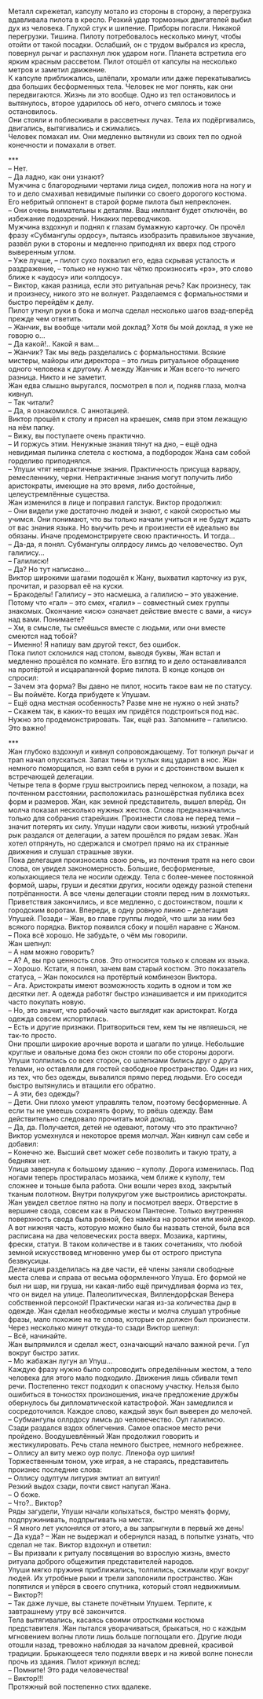 Металл скрежетал, капсулу мотало из стороны в сторону, а перегрузка вдавливала пилота в кресло. Резкий удар тормозных двигателей выбил дух из человека. Глухой стук и шипение. Приборы погасли. Никакой перегрузки. Тишина. Пилоту потребовалось несколько минут, чтобы отойти от такой посадки. Ослабший, он с трудом выбрался из кресла, повернул рычаг и распахнул люк ударом ноги. Планета встретила его ярким красным рассветом. Пилот отошёл от капсулы на несколько метров и заметил движение.  
К капсуле приближались, шлёпали, хромали или даже перекатывались два больших бесформенных тела. Человек не мог понять, как они передвигаются. Жизнь ли это вообще. Одно из тел остановилось и вытянулось, второе ударилось об него, отчего смялось и тоже остановилось.  
Они стояли и поблескивали в рассветных лучах. Тела их подёргивались, двигались, вытягивались и сжимались.  
Человек помахал им. Они медленно вытянули из своих тел по одной конечности и помахали в ответ.  
 

\***  
– Нет.  
– Да ладно, как они узнают?  
Мужчина с благородными чертами лица сидел, положив нога на ногу и то и дело смахивал невидимые пылинки со своего дорогого костюма. Его небритый оппонент в старой форме пилота был непреклонен.  
– Они очень внимательны к деталям. Ваш имплант будет отключён, во избежание подозрений. Никаких переводчиков.  
Мужчина вздохнул и поднял к глазам бумажную карточку. Он прочёл фразу «Субмангулы ордосу», пытаясь изобразить правильное звучание, развёл руки в стороны и медленно приподнял их вверх под строго выверенным углом.  
– Уже лучше, – пилот сухо похвалил его, едва скрывая усталость и раздражение, – только не нужно так чётко произносить «рэ», это слово ближе к «аудосу» или «оллдосу».  
– Виктор, какая разница, если это ритуальная речь? Как произнесу, так и произнесу, никого это не волнует. Разделаемся с формальностями и быстро перейдём к делу.  
Пилот уткнул руки в бока и молча сделал несколько шагов взад-вперёд прежде чем ответить.  
– Жанчик, вы вообще читали мой доклад? Хотя бы мой доклад, я уже не говорю о...  
– Да какой!.. Какой я вам...  
– Жанчик? Так мы ведь разделались с формальностями. Всякие мистеры, майоры или директора – это лишь ритуальное обращение одного человека к другому. А между Жанчик и Жан всего-то ничего разница. Никто и не заметит.  
Жан едва слышно выругался, посмотрел в пол и, подняв глаза, молча кивнул.  
– Так читали?  
– Да, я ознакомился. С аннотацией.  
Виктор прошёл к столу и присел на краешек, смяв при этом лежащую на нём папку.  
– Вижу, вы поступаете очень практично.  
– И горжусь этим. Ненужные знания тянут на дно, – ещё одна невидимая пылинка слетела с костюма, а подбородок Жана сам собой горделиво приподнялся.  
– Упуши чтят непрактичные знания. Практичность присуща варвару, ремесленнику, черни. Непрактичные знания могут получить либо аристократы, имеющие на это время, либо достойные, целеустремлённые существа.  
Жан изменился в лице и поправил галстук. Виктор продолжил:  
– Они видели уже достаточно людей и знают, с какой скоростью мы учимся. Они понимают, что вы только начали учиться и не будут ждать от вас знания языка. Но выучить речь и произнести её идеально вы обязаны. Иначе продемонстрируете свою практичность. И тогда...  
– Да-да, я понял. Субмангулы оллрдосу лимсь до человечество. Оул галилису...  
– Галилисю!  
– Да? Но тут написано...  
Виктор широкими шагами подошёл к Жану, выхватил карточку из рук, прочитал, и разорвал её на куски.  
– Бракоделы! Галилису – это насмешка, а галилисю – это уважение. Потому что «гал» – это смех, «галил» – совместный смех группы знакомых. Окончание «исю» означает действие вместе с вами, а «ису» над вами. Понимаете?  
– Хм, в смысле, ты смеёшься вместе с людьми, или они вместе смеются над тобой?  
– Именно! Я напишу вам другой текст, без ошибок.  
Пока пилот склонился над столом, выводя буквы, Жан встал и медленно прошёлся по комнате. Его взгляд то и дело останавливался на протёртой и исцарапанной форме пилота. В конце концов он спросил:  
– Зачем эта форма? Вы давно не пилот, носить такое вам не по статусу.  
– Вы поймёте. Когда прибудете к Упушам.  
– Ещё одна местная особенность? Разве мне не нужно о ней знать?  
– Скажем так, в каких-то вещах им придётся подстроиться под нас. Нужно это продемонстрировать. Так, ещё раз. Запомните – галилисю. Это важно!  
 

\***  
Жан глубоко вздохнул и кивнул сопровождающему. Тот толкнул рычаг и трап начал опускаться. Запах тины и тухлых яиц ударил в нос. Жан немного поморщился, но взял себя в руки и с достоинством вышел к встречающей делегации.  
Четыре тела в форме груш выстроились перед челноком, а позади, на почтенном расстоянии, расположилась разношёрстная публика всех форм и размеров. Жан, как земной представитель, вышел вперёд. Он молча показал несколько нужных жестов. Слова предназначались только для собрания старейшин. Произнести слова не перед теми – значит потерять их силу. Упуши надули свои животы, низкий утробный рык раздался от делегации, а затем прошёлся по рядам зевак. Жан хотел отпрянуть, но сдержался и смотрел прямо на их странные движения и слушал страшные звуки.  
Пока делегация произносила свою речь, из почтения тратя на него свои слова, он увидел закономерность. Большие, бесформенные, колыхающиеся тела не носили одежду. Тела с более-менее постоянной формой, шары, груши и десятки других, носили одежду разной степени потрёпанности. А все члены делегации стояли перед ним в лохмотьях.  
Приветствия закончились, и все медленно, с достоинством, пошли к городским воротам. Впереди, в одну ровную линию – делегация Упушей. Позади – Жан, во главе группы людей, что шли за ним без всякого порядка. Виктор появился сбоку и пошёл наравне с Жаном.  
– Пока всё хорошо. Не забудьте, о чём мы говорили.  
Жан шепнул:  
– А нам можно говорить?  
– А? А, вы про ценность слов. Это относится только к словам их языка.  
– Хорошо. Кстати, я понял, зачем вам старый костюм. Это показатель статуса, – Жан покосился на протёртый комбинезон Виктора.  
– Ага. Аристократы имеют возможность ходить в одном и том же десятки лет. А одежда работяг быстро изнашивается и им приходится часто покупать новую.  
– Но, это значит, что рабочий часто выглядит как аристократ. Когда одежда совсем испортилась.  
– Есть и другие признаки. Притвориться тем, кем ты не являешься, не так-то просто.  
Они прошли широкие арочные ворота и шагали по улице. Небольшие круглые и овальные дома без окон стояли по обе стороны дороги. Упуши толпились со всех сторон, со шлепками бились друг о друга телами, но оставляли для гостей свободное пространство. Один из них, из тех, что без одежды, вывалился прямо перед людьми. Его соседи быстро вытянулись и втащили его обратно.  
– А эти, без одежды?  
– Дети. Они плохо умеют управлять телом, поэтому бесформенные. А если ты не умеешь сохранять форму, то рвёшь одежду. Вам действительно следовало прочитать мой доклад.  
– Да, да. Получается, детей не одевают, потому что это практично?  
Виктор усмехнулся и некоторое время молчал. Жан кивнул сам себе и добавил:  
– Конечно же. Высший свет может себе позволить и такую трату, а бедняки нет.  
Улица завернула к большому зданию – куполу. Дорога изменилась. Под ногами теперь простиралась мозаика, чем ближе к куполу, тем сложнее и тоньше была работа. Они вошли через вход, закрытый тканым полотном. Внутри полукругом уже выстроились аристократы. Жан увидел светлое пятно на полу и посмотрел вверх. Отверстие в вершине свода, совсем как в Римском Пантеоне. Только внутренняя поверхность свода была ровной, без намёка на розетки или иной декор. А вот нижняя часть, которую можно было бы назвать стеной, была вся расписана на два человеческих роста вверх. Мозаика, картины, фрески, статуи. В таком количестве и в таких сочетаниях, что любой земной искусствовед мгновенно умер бы от острого приступа безвкусицы.  
Делегация разделилась на две части, её члены заняли свободные места слева и справа от весьма оформленного Упуша. Его формой не был ни шар, ни груша, ни какая-либо ещё причудливая форма из тех, что он видел на улице. Палеолитическая, Виллендорфская Венера собственной персоной! Практически нагая из-за количества дыр в одежде. Жан сделал необходимые жесты и молча слушал утробные фразы, мало похожие на те слова, которые он должен был произнести. Через несколько минут откуда-то сзади Виктор шепнул:  
– Всё, начинайте.  
Жан выпрямился и сделал жест, означающий начало важной речи. Гул вокруг быстро затих.  
– Мо жабажан лугун ал Упуш...  
Каждую фразу нужно было сопроводить определённым жестом, а тело человека для этого мало подходило. Движения лишь сбивали темп речи. Постепенно текст подходил к опасному участку. Нельзя было ошибиться в тонкостях произношения, иначе предложение дружбы обернулось бы дипломатической катастрофой. Жан замедлился и сосредоточился. Каждое слово, каждый звук был выверен до мелочей.  
– Субмангулы оллрдосу лимсь до человечество. Оул галилисю.  
Сзади раздался вздох облегчения. Самое опасное место речи пройдено. Воодушевлённый Жан продолжил говорить и жестикулировать. Речь стала немного быстрее, немного небрежнее.  
– Оллису ал виту межо оур полус. Лленофа оур шилия!  
Торжественным тоном, уже играя, а не стараясь, представитель произнес последние слова:  
– Оллису одултум литурия эмтиат ал витуил!  
Резкий выдох сзади, почти свист напугал Жана.  
– О боже.  
– Что?.. Виктор?  
Ряды загудели, Упуши начали колыхаться, быстро менять форму, подпружинивать, подпрыгивать на местах.  
– Я много лет уклонялся от этого, а вы запрыгнули в первый же день!  
– Да куда? – Жан не выдержал и обернулся назад, в попытке узнать, что сделал не так. Виктор вздохнул и ответил:  
– Вы призвали к ритуалу посвящения во взрослую жизнь, вместо ритуала доброго общежития представителей народов.  
Упуши мягко пружиня приближались, толпились, сжимали круг вокруг людей. Их утробные рыки и трели заполонили пространство. Жан попятился и упёрся в своего спутника, который стоял недвижимым.  
– Виктор?!  
– Так даже лучше, вы станете почётным Упушем. Терпите, к завтрашнему утру всё закончится.  
Тела вытягивались, касаясь своими отростками костюма представителя. Жан пытался уворачиваться, брыкаться, но с каждым мгновением волны плоти лишь больше поглощали его. Другие люди отошли назад, тревожно наблюдая за началом древней, красивой традиции. Брыкающееся тело подняли вверх и на живой волне понесли прочь из здания. Пилот крикнул вслед:  
– Помните! Это ради человечества!  
– Виктор!!!  
Протяжный вой постепенно стих вдалеке.